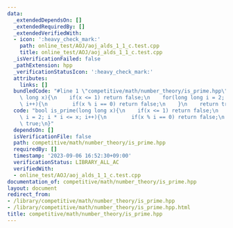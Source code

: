 ```yaml
---
data:
  _extendedDependsOn: []
  _extendedRequiredBy: []
  _extendedVerifiedWith:
  - icon: ':heavy_check_mark:'
    path: online_test/AOJ/aoj_alds_1_1_c.test.cpp
    title: online_test/AOJ/aoj_alds_1_1_c.test.cpp
  _isVerificationFailed: false
  _pathExtension: hpp
  _verificationStatusIcon: ':heavy_check_mark:'
  attributes:
    links: []
  bundledCode: "#line 1 \"competitive/math/number_theory/is_prime.hpp\"\nbool is_prime(long\
    \ long x){\n    if(x <= 1) return false;\n    for(long long i = 2; i * i <= x;\
    \ i++){\n        if(x % i == 0) return false;\n    }\n    return true;\n}\n"
  code: "bool is_prime(long long x){\n    if(x <= 1) return false;\n    for(long long\
    \ i = 2; i * i <= x; i++){\n        if(x % i == 0) return false;\n    }\n    return\
    \ true;\n}"
  dependsOn: []
  isVerificationFile: false
  path: competitive/math/number_theory/is_prime.hpp
  requiredBy: []
  timestamp: '2023-09-06 16:52:30+09:00'
  verificationStatus: LIBRARY_ALL_AC
  verifiedWith:
  - online_test/AOJ/aoj_alds_1_1_c.test.cpp
documentation_of: competitive/math/number_theory/is_prime.hpp
layout: document
redirect_from:
- /library/competitive/math/number_theory/is_prime.hpp
- /library/competitive/math/number_theory/is_prime.hpp.html
title: competitive/math/number_theory/is_prime.hpp
---
```

